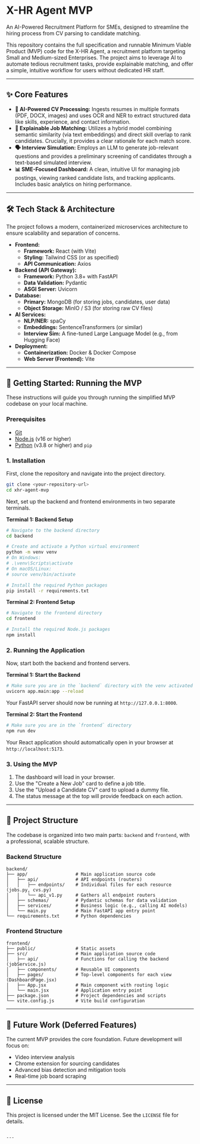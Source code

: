 

# X-HR Agent MVP

An AI-Powered Recruitment Platform for SMEs, designed to streamline the hiring process from CV parsing to candidate matching.

This repository contains the full specification and runnable Minimum Viable Product (MVP) code for the X-HR Agent, a recruitment platform targeting Small and Medium-sized Enterprises. The project aims to leverage AI to automate tedious recruitment tasks, provide explainable matching, and offer a simple, intuitive workflow for users without dedicated HR staff.

---

## ✨ Core Features

*   **🤖 AI-Powered CV Processing:** Ingests resumes in multiple formats (PDF, DOCX, images) and uses OCR and NER to extract structured data like skills, experience, and contact information.
*   **🎯 Explainable Job Matching:** Utilizes a hybrid model combining semantic similarity (via text embeddings) and direct skill overlap to rank candidates. Crucially, it provides a clear rationale for each match score.
*   **🗣️ Interview Simulation:** Employs an LLM to generate job-relevant questions and provides a preliminary screening of candidates through a text-based simulated interview.
*   **📊 SME-Focused Dashboard:** A clean, intuitive UI for managing job postings, viewing ranked candidate lists, and tracking applicants. Includes basic analytics on hiring performance.

---

## 🛠️ Tech Stack & Architecture

The project follows a modern, containerized microservices architecture to ensure scalability and separation of concerns.

*   **Frontend:**
    *   **Framework:** React (with Vite)
    *   **Styling:** Tailwind CSS (or as specified)
    *   **API Communication:** Axios
*   **Backend (API Gateway):**
    *   **Framework:** Python 3.8+ with FastAPI
    *   **Data Validation:** Pydantic
    *   **ASGI Server:** Uvicorn
*   **Database:**
    *   **Primary:** MongoDB (for storing jobs, candidates, user data)
    *   **Object Storage:** MinIO / S3 (for storing raw CV files)
*   **AI Services:**
    *   **NLP/NER:** spaCy
    *   **Embeddings:** SentenceTransformers (or similar)
    *   **Interview Sim:** A fine-tuned Large Language Model (e.g., from Hugging Face)
*   **Deployment:**
    *   **Containerization:** Docker & Docker Compose
    *   **Web Server (Frontend):** Vite

---

## 🚀 Getting Started: Running the MVP

These instructions will guide you through running the simplified MVP codebase on your local machine.

### Prerequisites

*   [Git](https://git-scm.com/)
*   [Node.js](https://nodejs.org/) (v16 or higher)
*   [Python](https://www.python.org/) (v3.8 or higher) and `pip`

### 1. Installation

First, clone the repository and navigate into the project directory.

```bash
git clone <your-repository-url>
cd xhr-agent-mvp
```

Next, set up the backend and frontend environments in two separate terminals.

**Terminal 1: Backend Setup**

```bash
# Navigate to the backend directory
cd backend

# Create and activate a Python virtual environment
python -m venv venv
# On Windows:
# .\venv\Scripts\activate
# On macOS/Linux:
# source venv/bin/activate

# Install the required Python packages
pip install -r requirements.txt
```

**Terminal 2: Frontend Setup**

```bash
# Navigate to the frontend directory
cd frontend

# Install the required Node.js packages
npm install
```

### 2. Running the Application

Now, start both the backend and frontend servers.

**Terminal 1: Start the Backend**

```bash
# Make sure you are in the `backend` directory with the venv activated
uvicorn app.main:app --reload
```

Your FastAPI server should now be running at `http://127.0.0.1:8000`.

**Terminal 2: Start the Frontend**

```bash
# Make sure you are in the `frontend` directory
npm run dev
```

Your React application should automatically open in your browser at `http://localhost:5173`.

### 3. Using the MVP

1. The dashboard will load in your browser.
2. Use the "Create a New Job" card to define a job title.
3. Use the "Upload a Candidate CV" card to upload a dummy file.
4. The status message at the top will provide feedback on each action.

---

## 📁 Project Structure

The codebase is organized into two main parts: `backend` and `frontend`, with a professional, scalable structure.

### Backend Structure

```
backend/
├── app/                  # Main application source code
│   ├── api/              # API endpoints (routers)
│   │   ├── endpoints/    # Individual files for each resource (jobs.py, cvs.py)
│   │   └── api_v1.py     # Gathers all endpoint routers
│   ├── schemas/          # Pydantic schemas for data validation
│   ├── services/         # Business logic (e.g., calling AI models)
│   └── main.py           # Main FastAPI app entry point
└── requirements.txt      # Python dependencies
```

### Frontend Structure

```
frontend/
├── public/               # Static assets
├── src/                  # Main application source code
│   ├── api/              # Functions for calling the backend (jobService.js)
│   ├── components/       # Reusable UI components
│   ├── pages/            # Top-level components for each view (DashboardPage.jsx)
│   ├── App.jsx           # Main component with routing logic
│   └── main.jsx          # Application entry point
├── package.json          # Project dependencies and scripts
└── vite.config.js        # Vite build configuration
```

---

## 🔮 Future Work (Deferred Features)

The current MVP provides the core foundation. Future development will focus on:

- Video interview analysis
- Chrome extension for sourcing candidates
- Advanced bias detection and mitigation tools
- Real-time job board scraping

---

## 📜 License

This project is licensed under the MIT License. See the `LICENSE` file for details.

```

---


